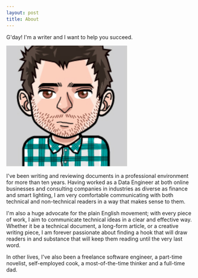 ```yaml
---
layout: post
title: About
---
```


G'day! I'm a writer and I want to help you succeed.

![me](/assets/img/avatar.jpg)

I've been writing and reviewing documents in a professional environment for more than ten years. Having worked as a Data Engineer at both online businesses and consulting companies in industries as diverse as finance and smart lighting, I am very comfortable communicating with both technical and non-technical readers in a way that makes sense to them.

I'm also a huge advocate for the plain English movement; with every piece of work, I aim to communicate technical ideas in a clear and effective way. Whether it be a technical document, a long-form article, or a creative writing piece, I am forever passionate about finding a hook that will draw readers in and substance that will keep them reading until the very last word.

In other lives, I've also been a freelance software engineer, a part-time novelist, self-employed cook, a most-of-the-time thinker and a full-time dad.
